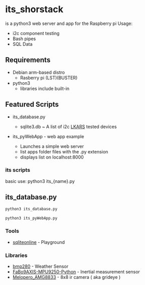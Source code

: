 # its_shorstack
is a python3 web server and app for the Raspberry pi 
Usage:
- i2c component testing
- Bash pipes
- SQL Data

## Requirements 
- Debian arm-based distro
  - Rasberry pi (LST)(BUSTER) 
- python3
  - libraries include built-in

## Featured Scripts

- its_database.py 
  - sqlite3.db ~ A list of i2c [LKARS](https://www.lkars.com/) tested devices 

- its_pyWebApp - web app example 
  - Launches a simple web server
  - list apps folder files with the .py extension
  - displays list on localhost:8000

### its scripts
basic use:
  python3 its_{name}.py
## its_database.py
  ```bash
  python3 its_database.py
  ```

  ```bash
  python3 its_pyWebApp.py
  ```

### Tools
- [sqliteonline](https://sqliteonline.com/) - Playground
### Libraries
- [bmp280](https://github.com/Tearran/bmp280) - Weather Sensor
- [FaBo9AXIS-MPU9250-Python](https://github.com/FaBoPlatform/FaBo9AXIS-MPU9250-Python) - Inertial measurement sensor
- [Melopero_AMG8833](https://github.com/melopero/Melopero_AMG8833) - 8x8 ir camera ( aka grideye )
